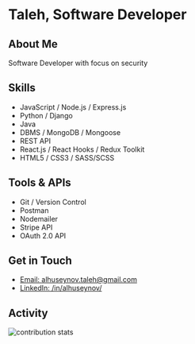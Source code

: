 # Taleh, Software Developer


## About Me
Software Developer with focus on security

## Skills
- JavaScript / Node.js / Express.js
- Python / Django
- Java
- DBMS / MongoDB / Mongoose
- REST API
- React.js / React Hooks / Redux Toolkit
- HTML5 / CSS3 / SASS/SCSS

## Tools & APIs
- Git / Version Control
- Postman
- Nodemailer
- Stripe API
- OAuth 2.0 API

## Get in Touch

- [Email: alhuseynov.taleh@gmail.com](alhuseynov.taleh@gmail.com)
- [LinkedIn: /in/alhuseynov/](https://www.linkedin.com/in/taleh-alhuseynov/)

## Activity
<p><img align="center" src="https://github-readme-streak-stats.herokuapp.com/?user=talehafandi&" alt="contribution stats" /></p>
